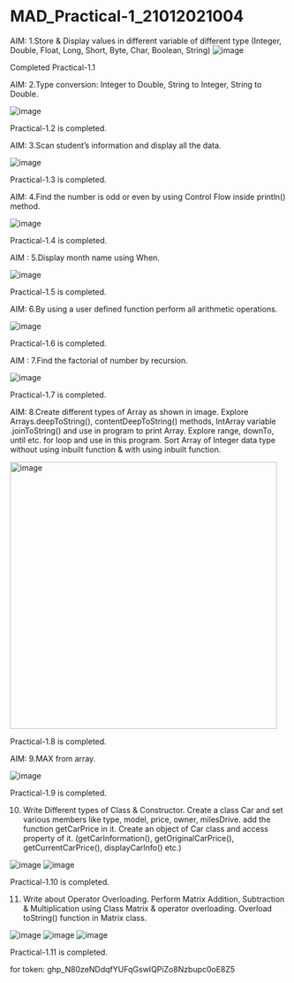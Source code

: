# MAD_Practical-1_21012021004
AIM: 1.Store & Display values in different variable of different type (Integer, Double, Float, Long, Short, Byte, Char, Boolean, String)
![image](https://github.com/Sajid59004/MAD_Practical-1_21012021004/assets/97504754/4350912d-7a7e-45bf-9c7b-52ace34b0bf7)


Completed Practical-1.1

AIM: 2.Type conversion:
Integer to Double, String to Integer, String to Double.

![image](https://github.com/Sajid59004/MAD_Practical-1_21012021004/assets/97504754/403cab3f-d438-4067-bfc7-8c5dce34ecae)

Practical-1.2 is completed.

AIM: 3.Scan student’s information and display all the data.

![image](https://github.com/Sajid59004/MAD_Practical-1_21012021004/assets/97504754/c8ea09f2-0e93-470c-9f17-70e28b8209da)

Practical-1.3 is completed.

AIM: 4.Find the number is odd or even by using Control Flow inside println() method.

![image](https://github.com/Sajid59004/MAD_Practical-1_21012021004/assets/97504754/69b6ecbb-cc0d-49d6-8413-2a962c62c81a)

Practical-1.4 is completed.

AIM : 5.Display month name using When.

![image](https://github.com/Sajid59004/MAD_Practical-1_21012021004/assets/97504754/823b4b73-5af5-4caf-8c1a-f6f9b1f85add)

Practical-1.5 is completed.

AIM:  6.By using a user defined function perform all arithmetic operations.

![image](https://github.com/Sajid59004/MAD_Practical-1_21012021004/assets/97504754/c13be5f6-1cb4-4a59-aa13-b0146d48971f)

Practical-1.6 is completed.

AIM : 7.Find the factorial of number by recursion. 

![image](https://github.com/Sajid59004/MAD_Practical-1_21012021004/assets/97504754/5a863699-9ef3-4d68-84c2-d6d5e72cf731)

Practical-1.7 is completed.

AIM: 8.Create different types of Array as shown in image. Explore Arrays.deepToString(), contentDeepToString() methods, IntArray variable .joinToString()  and use in program to print Array. Explore range, downTo, until etc. for loop and use in this program. Sort Array of Integer data type without using inbuilt function & with using inbuilt function.

<img width="483" alt="image" src="https://github.com/Sajid59004/MAD_Practical-1_21012021004/assets/97504754/fdbb121f-0824-4403-a173-f6943495cbc8">

Practical-1.8 is completed.

AIM: 9.MAX from array.

![image](https://github.com/Sajid59004/MAD_Practical-1_21012021004/assets/97504754/5ce0d72f-a990-4b35-a14e-56aa1e5fc29e)

Practical-1.9 is completed.

10. Write Different types of Class & Constructor. Create a class Car and set various members like type, model, price, owner, milesDrive. add the function getCarPrice in it. Create an object of Car class and access property of it. (getCarInformation(), getOriginalCarPrice(), getCurrentCarPrice(), displayCarInfo() etc.)

![image](https://github.com/Sajid59004/MAD_Practical-1_21012021004/assets/97504754/2ea86d2a-b2f2-4e04-9b70-23cfe800ab20)
![image](https://github.com/Sajid59004/MAD_Practical-1_21012021004/assets/97504754/27229a2a-e22b-4e6c-ac88-405791de2650)

Practical-1.10 is completed.

11. Write about Operator Overloading. Perform Matrix Addition, Subtraction & Multiplication using Class Matrix & operator overloading. Overload toString() function in Matrix class.

![image](https://github.com/Sajid59004/MAD_Practical-1_21012021004/assets/97504754/1881ab38-4f75-445d-9d45-0e1da52283c3)
![image](https://github.com/Sajid59004/MAD_Practical-1_21012021004/assets/97504754/e9859b66-139d-47b2-ab4e-9b4e780a21d6)
![image](https://github.com/Sajid59004/MAD_Practical-1_21012021004/assets/97504754/82082f07-02ad-437a-b62e-674731701c64)

Practical-1.11 is completed.

for token: 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



